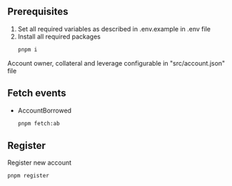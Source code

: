 ## Prerequisites

1. Set all required variables as described in .env.example in .env file
2. Install all required packages
   ```bash
   pnpm i
   ```

Account owner, collateral and leverage configurable in "src/account.json" file

## Fetch events

- AccountBorrowed
  ```bash
  pnpm fetch:ab
  ```

## Register

Register new account

```bash
pnpm register
```

